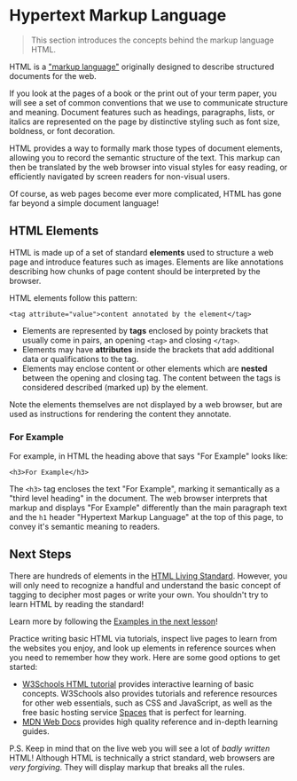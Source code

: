 # Hypertext Markup Language

> This section introduces the concepts behind the markup language HTML.

HTML is a ["markup language"](https://en.wikipedia.org/wiki/Markup_language) originally designed to describe structured documents for the web.

If you look at the pages of a book or the print out of your term paper, you will see a set of common conventions that we use to communicate structure and meaning.
Document features such as headings, paragraphs, lists, or italics are represented on the page by distinctive styling such as font size, boldness, or font decoration.

HTML provides a way to formally mark those types of document elements, allowing you to record the semantic structure of the text.
This markup can then be translated by the web browser into visual styles for easy reading, or efficiently navigated by screen readers for non-visual users.

Of course, as web pages become ever more complicated, HTML has gone far beyond a simple document language!

## HTML Elements

HTML is made up of a set of standard **elements** used to structure a web page and introduce features such as images.
Elements are like annotations describing how chunks of page content should be interpreted by the browser.

HTML elements follow this pattern:

`<tag attribute="value">content annotated by the element</tag>`

- Elements are represented by **tags** enclosed by pointy brackets that usually come in pairs, an opening `<tag>` and closing `</tag>`.
- Elements may have **attributes** inside the brackets that add additional data or qualifications to the tag.
- Elements may enclose content or other elements which are **nested** between the opening and closing tag. The content between the tags is considered described (marked up) by the element.

Note the elements themselves are not displayed by a web browser, but are used as instructions for rendering the content they annotate.

### For Example

For example, in HTML the heading above that says "For Example" looks like:

`<h3>For Example</h3>`

The `<h3>` tag encloses the text "For Example", marking it semantically as a "third level heading" in the document.
The web browser interprets that markup and displays "For Example" differently than the main paragraph text and the `h1` header "Hypertext Markup Language" at the top of this page, to convey it's semantic meaning to readers.

## Next Steps

There are hundreds of elements in the [HTML Living Standard](https://html.spec.whatwg.org/).
However, you will only need to recognize a handful and understand the basic concept of tagging to decipher most pages or write your own.
You shouldn't try to learn HTML by reading the standard! 

Learn more by following the [Examples in the next lesson](2-example.md)!

Practice writing basic HTML via tutorials, inspect live pages to learn from the websites you enjoy, and look up elements in reference sources when you need to remember how they work.
Here are some good options to get started:

- [W3Schools HTML tutorial](https://www.w3schools.com/html/default.asp) provides interactive learning of basic concepts. W3Schools also provides tutorials and reference resources for other web essentials, such as CSS and JavaScript, as well as the free basic hosting service [Spaces](https://www.w3schools.com/spaces/) that is perfect for learning. 
- [MDN Web Docs](https://developer.mozilla.org/en-US/) provides high quality reference and in-depth learning guides.

P.S. Keep in mind that on the live web you will see a lot of *badly written* HTML!
Although HTML is technically a strict standard, web browsers are *very forgiving*. 
They will display markup that breaks all the rules.
